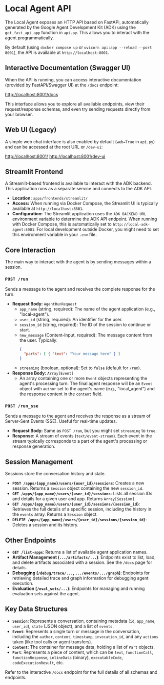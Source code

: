 # Local Agent API

The Local Agent exposes an HTTP API based on FastAPI, automatically generated by the Google Agent Development Kit (ADK) using the `get_fast_api_app` function in `api.py`. This allows you to interact with the agent programmatically.

By default (using `docker compose up` or `uvicorn api:app --reload --port 8001`), the API is available at `http://localhost:8001`.

## Interactive Documentation (Swagger UI)

When the API is running, you can access interactive documentation (provided by FastAPI/Swagger UI) at the `/docs` endpoint:

[http://localhost:8001/docs](http://localhost:8001/docs)

This interface allows you to explore all available endpoints, view their request/response schemas, and even try sending requests directly from your browser.

## Web UI (Legacy)

A simple web chat interface is also enabled by default (`web=True` in `api.py`) and can be accessed at the root URL or `/dev-ui`:

[http://localhost:8001/](http://localhost:8001/)
[http://localhost:8001/dev-ui](http://localhost:8001/dev-ui)

## Streamlit Frontend

A Streamlit-based frontend is available to interact with the ADK backend. This application runs as a separate service and connects to the ADK API.

*   **Location:** `apps/frontends/streamlit/`
*   **Access:** When running via Docker Compose, the Streamlit UI is typically available at `http://localhost:8501`.
*   **Configuration:** The Streamlit application uses the `ADK_BACKEND_URL` environment variable to determine the ADK API endpoint. When running with Docker Compose, this is automatically set to `http://local-adk-agent:8001`. For local development outside Docker, you might need to set this environment variable in your `.env` file.

## Core Interaction

The main way to interact with the agent is by sending messages within a session.

### `POST /run`

Sends a message to the agent and receives the complete response for the turn.

*   **Request Body:** `AgentRunRequest`
    *   `app_name` (string, required): The name of the agent application (e.g., "local-agent").
    *   `user_id` (string, required): An identifier for the user.
    *   `session_id` (string, required): The ID of the session to continue or start.
    *   `new_message` (Content-Input, required): The message content from the user. Typically:
        ```json
        {
          "parts": [ { "text": "Your message here" } ]
        }
        ```
    *   `streaming` (boolean, optional): Set to `false` (default for `/run`).
*   **Response Body:** `Array[Event]`
    *   An array containing one or more `Event` objects representing the agent's processing turn. The final agent response will be an `Event` object with `author` set to the agent's name (e.g., "local_agent") and the response content in the `content` field.

### `POST /run_sse`

Sends a message to the agent and receives the response as a stream of Server-Sent Events (SSE). Useful for real-time updates.

*   **Request Body:** Same as `POST /run`, but you might set `streaming` to `true`.
*   **Response:** A stream of events (`text/event-stream`). Each event in the stream typically corresponds to a part of the agent's processing or response generation.

## Session Management

Sessions store the conversation history and state.

*   **`POST /apps/{app_name}/users/{user_id}/sessions`**: Creates a new session. Returns a `Session` object containing the new `session_id`.
*   **`GET /apps/{app_name}/users/{user_id}/sessions`**: Lists all session IDs and details for a given user and app. Returns `Array[Session]`.
*   **`GET /apps/{app_name}/users/{user_id}/sessions/{session_id}`**: Retrieves the full details of a specific session, including the history in the `events` array. Returns a `Session` object.
*   **`DELETE /apps/{app_name}/users/{user_id}/sessions/{session_id}`**: Deletes a session and its history.

## Other Endpoints

*   **`GET /list-apps`**: Returns a list of available agent application names.
*   **Artifact Management (`.../artifacts/...`)**: Endpoints exist to list, load, and delete artifacts associated with a session. See the `/docs` page for details.
*   **Debugging (`/debug/trace/...`, `.../events/.../graph`)**: Endpoints for retrieving detailed trace and graph information for debugging agent execution.
*   **Evaluation (`/eval_sets/...`)**: Endpoints for managing and running evaluation sets against the agent.

## Key Data Structures

*   **`Session`**: Represents a conversation, containing metadata (`id`, `app_name`, `user_id`), `state` (JSON object), and a list of `events`.
*   **`Event`**: Represents a single turn or message in the conversation, including the `author`, `content`, `timestamp`, `invocation_id`, and any `actions` taken (like tool calls or agent transfers).
*   **`Content`**: The container for message data, holding a list of `Part` objects.
*   **`Part`**: Represents a piece of content, which can be `text`, `functionCall`, `functionResponse`, `inlineData` (binary), `executableCode`, `codeExecutionResult`, etc.

Refer to the interactive `/docs` endpoint for the full details of all schemas and endpoints.
